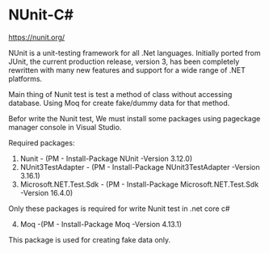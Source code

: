# NUnit-C#

https://nunit.org/

NUnit is a unit-testing framework for all .Net languages. Initially ported from JUnit, the current production release, version 3, has been completely rewritten with many new features and support for a wide range of .NET platforms.

Main thing of Nunit test is test a method of class without accessing database. Using Moq for create fake/dummy data for that method.

Befor write the Nunit test, We must install some packages using pageckage manager console in Visual Studio.

Required packages:

1) Nunit                    - (PM - Install-Package NUnit -Version 3.12.0)
2) NUnit3TestAdapter        - (PM - Install-Package NUnit3TestAdapter -Version 3.16.1)
3) Microsoft.NET.Test.Sdk   - (PM - Install-Package Microsoft.NET.Test.Sdk -Version 16.4.0)

Only these packages is required for write Nunit test in .net core c#

4) Moq -(PM - Install-Package Moq -Version 4.13.1) 

This package is used for creating fake data only.
